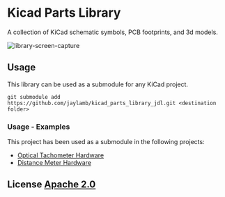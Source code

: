 # Kicad Parts Library 
A collection of KiCad schematic symbols, PCB footprints, and 3d models.

![library-screen-capture](https://user-images.githubusercontent.com/16143595/124524606-8f1da780-ddb0-11eb-8281-b24d798d35a7.png)

## Usage
This library can be used as a submodule for any KiCad project. 

`git submodule add https://github.com/jaylamb/kicad_parts_library_jdl.git <destination folder>`

### Usage - Examples
This project has been used as a submodule in the following projects:
* [Optical Tachometer Hardware](https://github.com/jaylamb/optical_tachometer_hardware)
* [Distance Meter Hardware](https://github.com/jaylamb/distance_meter_hardware)

## License [Apache 2.0](http://www.apache.org/licenses/)
